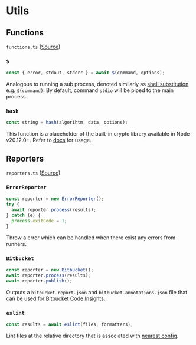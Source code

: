 # Utils

## Functions

`functions.ts` ([Source](functionts.ts))

### `$`

```ts
const { error, stdout, stderr } = await $(command, options);
```

Analogous to running a sub process, denoted similarly as [shell substitution](https://www.gnu.org/software/bash/manual/html_node/Command-Substitution.html) e.g. `$(command)`. By default, command `stdio` will be piped to the main process.

### `hash`

```ts
const string = hash(algorihtm, data, options);
```

This function is a placeholder of the built-in crypto library available in Node v20.12.0+. Refer to [docs](https://nodejs.org/api/crypto.html#cryptohashalgorithm-data-options) for usage.

## Reporters

`reporters.ts` ([Source](reporters.ts))

### `ErrorReporter`

```ts
const reporter = new ErrorReporter();
try {
  await reporter.process(results);
} catch (e) {
  process.exitCode = 1;
}
```

Throw a error which can be handled when there exist any errors from runners.

### `Bitbucket`

```ts
const reporter = new Bitbucket();
await reporter.process(results);
await reporter.publish();
```

Outputs a `bitbucket-report.json` and `bitbucket-annotations.json` file that can be used for [Bitbucket Code Insights](https://support.atlassian.com/bitbucket-cloud/docs/code-insights/).

### `eslint`

```ts
const results = await eslint(files, formatters);
```

Lint files at the relative directory that is associated with [nearest config](https://eslint.org/docs/v9.x/use/configure/configuration-files#experimental-configuration-file-resolution).

